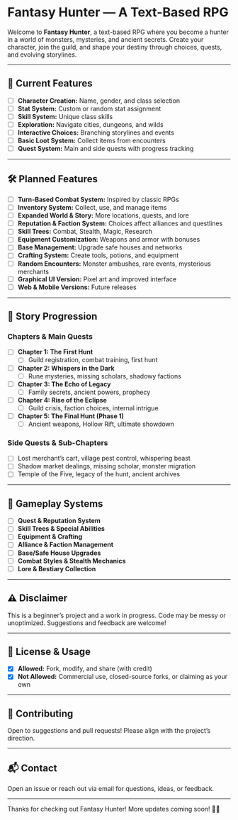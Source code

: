 # **Fantasy Hunter — A Text-Based RPG**

Welcome to **Fantasy Hunter**, a text-based RPG where you become a hunter in a world of monsters, mysteries, and ancient secrets. Create your character, join the guild, and shape your destiny through choices, quests, and evolving storylines.

---

## 🚀 **Current Features**

- [ ] **Character Creation:** Name, gender, and class selection
- [ ] **Stat System:** Custom or random stat assignment
- [ ] **Skill System:** Unique class skills
- [ ] **Exploration:** Navigate cities, dungeons, and wilds
- [ ] **Interactive Choices:** Branching storylines and events
- [ ] **Basic Loot System:** Collect items from encounters
- [ ] **Quest System:** Main and side quests with progress tracking

---

## 🛠️ **Planned Features**

- [ ] **Turn-Based Combat System:** Inspired by classic RPGs
- [ ] **Inventory System:** Collect, use, and manage items
- [ ] **Expanded World & Story:** More locations, quests, and lore
- [ ] **Reputation & Faction System:** Choices affect alliances and questlines
- [ ] **Skill Trees:** Combat, Stealth, Magic, Research
- [ ] **Equipment Customization:** Weapons and armor with bonuses
- [ ] **Base Management:** Upgrade safe houses and networks
- [ ] **Crafting System:** Create tools, potions, and equipment
- [ ] **Random Encounters:** Monster ambushes, rare events, mysterious merchants
- [ ] **Graphical UI Version:** Pixel art and improved interface
- [ ] **Web & Mobile Versions:** Future releases

---

## 📖 **Story Progression**

### **Chapters & Main Quests**

- [ ] **Chapter 1: The First Hunt**
  - [ ] Guild registration, combat training, first hunt
- [ ] **Chapter 2: Whispers in the Dark**
  - [ ] Rune mysteries, missing scholars, shadowy factions
- [ ] **Chapter 3: The Echo of Legacy**
  - [ ] Family secrets, ancient powers, prophecy
- [ ] **Chapter 4: Rise of the Eclipse**
  - [ ] Guild crisis, faction choices, internal intrigue
- [ ] **Chapter 5: The Final Hunt (Phase 1)**
  - [ ] Ancient weapons, Hollow Rift, ultimate showdown

### **Side Quests & Sub-Chapters**

- [ ] Lost merchant’s cart, village pest control, whispering beast
- [ ] Shadow market dealings, missing scholar, monster migration
- [ ] Temple of the Five, legacy of the hunt, ancient archives

---

## 🧩 **Gameplay Systems**

- [ ] **Quest & Reputation System**
- [ ] **Skill Trees & Special Abilities**
- [ ] **Equipment & Crafting**
- [ ] **Alliance & Faction Management**
- [ ] **Base/Safe House Upgrades**
- [ ] **Combat Styles & Stealth Mechanics**
- [ ] **Lore & Bestiary Collection**

---

## ⚠️ **Disclaimer**

This is a beginner’s project and a work in progress. Code may be messy or unoptimized. Suggestions and feedback are welcome!

---

## 📜 **License & Usage**

- [x] **Allowed:** Fork, modify, and share (with credit)
- [x] **Not Allowed:** Commercial use, closed-source forks, or claiming as your own

---

## 🤝 **Contributing**

Open to suggestions and pull requests! Please align with the project’s direction.

---

## 📬 **Contact**

Open an issue or reach out via email for questions, ideas, or feedback.

---

Thanks for checking out Fantasy Hunter! More updates coming soon! 🚀🚀
